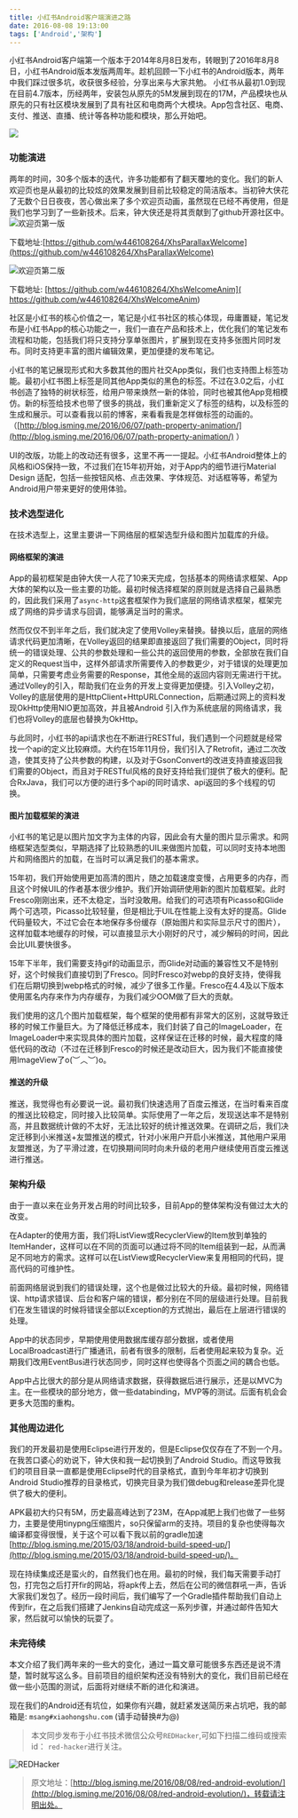 ```yaml
---
title: 小红书Android客户端演进之路
date: 2016-08-08 19:13:00
tags: ['Android','架构'] 
---
```




小红书Android客户端第一个版本于2014年8月8日发布，转眼到了2016年8月8日，小红书Android版本发版两周年。趁机回顾一下小红书的Android版本，两年中我们踩过很多坑，收获很多经验，分享出来与大家共勉。
小红书从最初1.0到现在目前4.7版本，历经两年，安装包从原先的5M发展到现在的17M，产品模块也从原先的只有社区模块发展到了具有社区和电商两个大模块。App包含社区、电商、支付、推送、直播、统计等各种功能和模块，那么开始吧。

![](http://isming.qiniudn.com/xingin_banner1.png)

<!--more-->

### 功能演进

两年的时间，30多个版本的迭代，许多功能都有了翻天覆地的变化。我们的新人欢迎页也是从最初的比较炫的效果发展到目前比较稳定的简洁版本。当初钟大侠花了无数个日日夜夜，苦心做出来了多个欢迎页动画，虽然现在已经不再使用，但是我们也学习到了一些新技术。后来，钟大侠还是将其贡献到了github开源社区中。
![欢迎页第一版](https://raw.githubusercontent.com/w446108264/XhsParallaxWelcome/master/output/show.gif)

下载地址:[https://github.com/w446108264/XhsParallaxWelcome](https://github.com/w446108264/XhsParallaxWelcome)

![欢迎页第二版](http://isming.qiniudn.com/show_two_img.gif)


下载地址: [https://github.com/w446108264/XhsWelcomeAnim](
https://github.com/w446108264/XhsWelcomeAnim)


社区是小红书的核心价值之一，笔记是小红书社区的核心体现，毋庸置疑，笔记发布是小红书App的核心功能之一，我们一直在产品和技术上，优化我们的笔记发布流程和功能，包括我们将只支持分享单张图片，扩展到现在支持多张图片同时发布。同时支持更丰富的图片编辑效果，更加便捷的发布笔记。

小红书的笔记展现形式和大多数其他的图片社交App类似，我们也支持图上标签功能。最初小红书图上标签是同其他App类似的黑色的标签。不过在3.0之后，小红书创造了独特的树状标签，给用户带来焕然一新的体验，同时也被其他App竞相模仿。新的标签给技术也带了很多的挑战，我们重新定义了标签的结构，以及标签的生成和展示。可以查看我以前的博客，来看看我是怎样做标签的动画的。（[http://blog.isming.me/2016/06/07/path-property-animation/](http://blog.isming.me/2016/06/07/path-property-animation/) ）

UI的改版，功能上的改动还有很多，这里不再一一提起。小红书Android整体上的风格和iOS保持一致，不过我们在15年初开始，对于App内的细节进行Material Design 适配，包括一些按钮风格、点击效果、字体规范、对话框等等，希望为Android用户带来更好的使用体验。


### 技术选型进化

在技术选型上，这里主要讲一下网络层的框架选型升级和图片加载库的升级。

#### 网络框架的演进
App的最初框架是由钟大侠一人花了10来天完成，包括基本的网络请求框架、App大体的架构以及一些主要的功能。最初时候选择框架的原则就是选择自己最熟悉的，因此我们采用了`async-http`这套框架作为我们底层的网络请求框架，框架完成了网络的异步请求与回调，能够满足当时的需求。

然而仅仅不到半年之后，我们就决定了使用Volley来替换。替换以后，底层的网络请求代码更加清晰，在Volley返回的结果即直接返回了我们需要的Object，同时将统一的错误处理、公共的参数处理和一些公共的返回使用的参数，全部放在我们自定义的Request当中，这样外部请求所需要传入的参数更少，对于错误的处理更加简单，只需要考虑业务需要的Response，其他全局的返回内容则无需进行干扰。通过Volley的引入，帮助我们在业务的开发上变得更加便捷。引入Volley之初，Volley的底层使用的是HttpClient+HttpURLConnection，后期通过网上的资料发现OkHttp使用NIO更加高效，并且被Android 引入作为系统底层的网络请求，我们也将Volley的底层也替换为OkHttp。

与此同时，小红书的api请求也在不断进行RESTful，我们遇到一个问题就是经常找一个api的定义比较麻烦。大约在15年11月份，我们引入了Retrofit，通过二次改造，使其支持了公共参数的构建，以及对于GsonConvert的改进支持直接返回我们需要的Object，而且对于RESTful风格的良好支持给我们提供了极大的便利。配合RxJava，我们可以方便的进行多个api的同时请求、api返回的多个线程的切换。


#### 图片加载框架的演进

小红书的笔记是以图片加文字为主体的内容，因此会有大量的图片显示需求。和网络框架选型类似，早期选择了比较熟悉的UIL来做图片加载，可以同时支持本地图片和网络图片的加载，在当时可以满足我们的基本需求。

15年初，我们开始使用更加高清的图片，随之加载速度变慢，占用更多的内存，而且这个时候UIL的作者基本很少维护。我们开始调研使用新的图片加载框架。此时Fresco刚刚出来，还不太稳定，当时没敢用。给我们的可选项有Picasso和Glide两个可选项，Picasso比较轻量，但是相比于UIL在性能上没有太好的提高。Glide代码量较大，不过它会在本地保存多份缓存（原始图片和实际显示尺寸的图片），这样加载本地缓存的时候，可以直接显示大小刚好的尺寸，减少解码的时间，因此会比UIL要快很多。

15年下半年，我们需要支持gif的动画显示，而Glide对动画的兼容性又不是特别好，这个时候我们直接切到了Fresco。同时Fresco对webp的良好支持，使得我们在后期切换到webp格式的时候，减少了很多工作量。Fresco在4.4及以下版本使用匿名内存来作为内存缓存，为我们减少OOM做了巨大的贡献。

我们使用的这几个图片加载框架，每个框架的使用都有非常大的区别，这就导致迁移的时候工作量巨大。为了降低迁移成本，我们封装了自己的ImageLoader，在ImageLoader中来实现具体的图片加载，这样保证在迁移的时候，最大程度的降低代码的改动（不过在迁移到Fresco的时候还是改动巨大，因为我们不能直接使用ImageView了o(︶︿︶)o。

#### 推送的升级

推送，我觉得也有必要说一说。最初我们快速选用了百度云推送，在当时看来百度的推送比较稳定，同时接入比较简单。实际使用了一年之后，发现送达率不是特别高，并且数据统计做的不太好，无法比较好的统计推送效果。在调研之后，我们决定迁移到小米推送+友盟推送的模式，针对小米用户开启小米推送，其他用户采用友盟推送，为了平滑过渡，在切换期间同时向未升级的老用户继续使用百度云推送进行推送。

### 架构升级

由于一直以来在业务开发占用的时间比较多，目前App的整体架构没有做过太大的改变。

在Adapter的使用方面，我们将ListView或RecyclerView的Item放到单独的ItemHander，这样可以在不同的页面可以通过将不同的Item组装到一起，从而满足不同地方的需求。这样可以在ListView或RecyclerView来复用相同的代码，提高代码的可维护性。

前面网络层说到我们的错误处理，这个也是做过比较大的升级。最初时候，网络错误、http请求错误、后台和客户端的错误，都分别在不同的层级进行处理。目前我们在发生错误的时候将错误全部以Exception的方式抛出，最后在上层进行错误的处理。

App中的状态同步，早期使用使用数据库缓存部分数据，或者使用LocalBroadcast进行广播通讯，前者有很多的限制，后者使用起来较为复杂。近期我们改用EventBus进行状态同步，同时这样也使得各个页面之间的耦合也低。

App中占比很大的部分是从网络请求数据，获得数据后进行展示，还是以MVC为主。在一些模块的部分地方，做一些databinding，MVP等的测试。后面有机会会更多大范围的重构。


### 其他周边进化

我们的开发最初是使用Eclipse进行开发的，但是Eclipse仅仅存在了不到一个月。在我苦口婆心的劝说下，钟大侠和我一起切换到了Android Studio。而这导致我们的项目目录一直都是使用Eclipse时代的目录格式，直到今年年初才切换到Android Studio推荐的目录格式，切换完目录为我们做debug和release差异化提供了极大的便利。

APK最初大约只有5M，历史最高峰达到了23M，在App减肥上我们也做了一些努力，主要是使用tinypng压缩图片，so只保留arm的支持。项目的复杂也使得每次编译都变得很慢，关于这个可以看下我以前的gradle加速[http://blog.isming.me/2015/03/18/android-build-speed-up/](http://blog.isming.me/2015/03/18/android-build-speed-up/)。

现在持续集成还是蛮火的，自然我们也在用。最初的时候，我们每天需要手动打包，打完包之后打开fir的网站，将apk传上去，然后在公司的微信群吼一声，告诉大家我们发包了。经历一段时间后，我们编写了一个Gradle插件帮助我们自动上传到fir，在之后我们搭建了Jenkins自动完成这一系列步骤，并通过邮件告知大家，然后就可以愉快的玩耍了。


### 未完待续

本文介绍了我们两年来的一些大的变化，通过一篇文章可能很多东西还是说不清楚，暂时就写这么多。目前项目的组织架构还没有特别大的变化，我们目前已经在做一些小范围的测试，后面将对继续不断的进化和演进。

现在我们的Android还有坑位，如果你有兴趣，就赶紧发送简历来占坑吧，我的邮箱是: `msang#xiaohongshu.com` (请手动替换#为@)

>本文同步发布于小红书技术微信公众号`REDHacker`,可如下扫描二维码或搜索id： `red-hacker`进行关注。

![REDHacker](http://isming.qiniudn.com/redhacker.jpg)


>原文地址：[http://blog.isming.me/2016/08/08/red-android-evolution/](http://blog.isming.me/2016/08/08/red-android-evolution/)，转载请注明出处。
